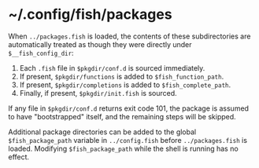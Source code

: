 # ~/.config/fish/packages

When `../packages.fish` is loaded, the contents of these subdirectories are
automatically treated as though they were directly under `$__fish_config_dir`:

1. Each `.fish` file in `$pkgdir/conf.d` is sourced immediately.
2. If present, `$pkgdir/functions` is added to `$fish_function_path`.
3. If present, `$pkgdir/completions` is added to `$fish_complete_path`.
4. Finally, if present, `$pkgdir/init.fish` is sourced.

If any file in `$pkgdir/conf.d` returns exit code 101, the package is assumed to
have "bootstrapped" itself, and the remaining steps will be skipped.

Additional package directories can be added to the global `$fish_package_path`
variable in `../config.fish` before `../packages.fish` is loaded. Modifying
`$fish_package_path` while the shell is running has no effect.
